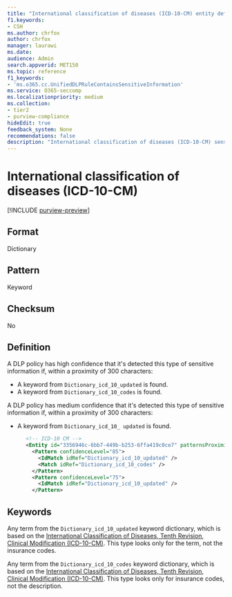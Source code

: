 ```yaml
---
title: "International classification of diseases (ICD-10-CM) entity definition"
f1.keywords:
- CSH
ms.author: chrfox
author: chrfox
manager: laurawi
ms.date:
audience: Admin
search.appverid: MET150
ms.topic: reference
f1_keywords:
- 'ms.o365.cc.UnifiedDLPRuleContainsSensitiveInformation'
ms.service: O365-seccomp
ms.localizationpriority: medium
ms.collection:
- tier2
- purview-compliance
hideEdit: true
feedback_system: None
recommendations: false
description: "International classification of diseases (ICD-10-CM) sensitive information type entity definition."
---
```


# International classification of diseases (ICD-10-CM)

[!INCLUDE [purview-preview](../includes/purview-preview.md)]

## Format

Dictionary

## Pattern

Keyword

## Checksum

No

## Definition

A DLP policy has high confidence that it's detected this type of sensitive information if, within a proximity of 300 characters:

- A keyword from `Dictionary_icd_10_updated` is found.
- A keyword from `Dictionary_icd_10_codes` is found.

A DLP policy has medium confidence that it's detected this type of sensitive information if, within a proximity of 300 characters:

- A keyword from `Dictionary_icd_10_ updated` is found.

```xml
      <!-- ICD-10 CM -->
      <Entity id="3356946c-6bb7-449b-b253-6ffa419c0ce7" patternsProximity="300" recommendedConfidence="85">
        <Pattern confidenceLevel="85">
          <IdMatch idRef="Dictionary_icd_10_updated" />
          <Match idRef="Dictionary_icd_10_codes" />
        </Pattern>
        <Pattern confidenceLevel="75">
          <IdMatch idRef="Dictionary_icd_10_updated" />
        </Pattern>

```

## Keywords

Any term from the `Dictionary_icd_10_updated` keyword dictionary, which is based on the [International Classification of Diseases, Tenth Revision, Clinical Modification (ICD-10-CM)](https://icd10cmtool.cdc.gov/). This type looks only for the term, not the insurance codes.

Any term from the `Dictionary_icd_10_codes` keyword dictionary, which is based on the [International Classification of Diseases, Tenth Revision, Clinical Modification (ICD-10-CM)](https://icd10cmtool.cdc.gov/). This type looks only for insurance codes, not the description.
